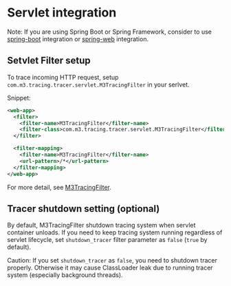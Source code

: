 # Servlet integration

Note: If you are using Spring Boot or Spring Framework, consider to use [spring-boot](../spring-boot) integration or [spring-web](../spring-web) integration.

## Setvlet Filter setup

To trace incoming HTTP request, setup `com.m3.tracing.tracer.servlet.M3TracingFilter` in your serlvet.

Snippet:

```xml
<web-app>
  <filter>
    <filter-name>M3TracingFilter</filter-name>
    <filter-class>com.m3.tracing.tracer.servlet.M3TracingFilter</filter-class>
  </filter>

  <filter-mapping>
    <filter-name>M3TracingFilter</filter-name>
    <url-pattern>/*</url-pattern>
  </filter-mapping>
</web-app>
```

For more detail, see [M3TracingFilter](src/main/kotlin/com/m3/tracing/tracer/servlet/M3TracingFilter.kt).

## Tracer shutdown setting (optional)

By default, M3TracingFilter shutdown tracing system when servlet container unloads. If you need to keep tracing system running regardless of servlet lifecycle, set `shutdown_tracer` filter parameter as `false` (`true` by default).

Caution: If you set `shutdown_tracer` as `false`, you need to shutdown tracer properly. Otherwise it may cause ClassLoader leak due to running tracer system (especially background threads).
